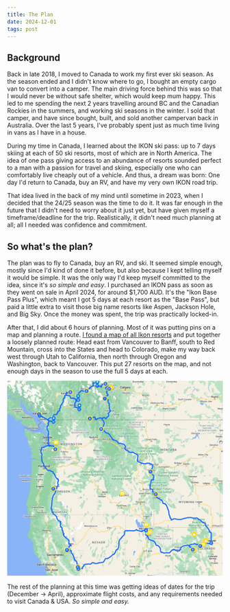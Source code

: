 ```yaml
---
title: The Plan
date: 2024-12-01
tags: post
---
```


## Background

Back in late 2018, I moved to Canada to work my first ever ski season. As the season ended and I didn't know where to go, I bought an empty cargo van to convert into a camper. The main driving force behind this was so that I would never be without safe shelter, which would keep mum happy. This led to me spending the next 2 years travelling around BC and the Canadian Rockies in the summers, and working ski seasons in the winter. I sold that camper, and have since bought, built, and sold another campervan back in Australia. Over the last 5 years, I've probably spent just as much time living in vans as I have in a house.

During my time in Canada, I learned about the IKON ski pass: up to 7 days skiing at each of 50 ski resorts, most of which are in North America. The idea of one pass giving access to an abundance of resorts sounded perfect to a man with a passion for travel and skiing, especially one who can comfortably live cheaply out of a vehicle. And thus, a dream was born: One day I'd return to Canada, buy an RV, and have my very own IKON road trip.

That idea lived in the back of my mind until sometime in 2023, when I decided that the 24/25 season was the time to do it. It was far enough in the future that I didn't need to worry about it just yet, but have given myself a timeframe/deadline for the trip. Realistically, it didn't need much planning at all; all I needed was confidence and commitment.

## So what's the plan?
The plan was to fly to Canada, buy an RV, and ski. It seemed simple enough, mostly since I'd kind of done it before, but also because I kept telling myself it would be simple. It was the only way I'd keep myself committed to the idea, since it's *so simple and easy*. I purchased an IKON pass as soon as they went on sale in April 2024, for around $1,700 AUD. It's the "Ikon Base Pass Plus", which meant I got 5 days at each resort as the "Base Pass", but paid a little extra to visit those big name resorts like Aspen, Jackson Hole, and Big Sky. Once the money was spent, the trip was practically locked-in.

After that, I did about 6 hours of planning. Most of it was putting pins on a map and planning a route. [I found a map of all Ikon resorts](https://petermeglis.com/ski-resorts-map/) and put together a loosely planned route: Head east from Vancouver to Banff, south to Red Mountain, cross into the States and head to Colorado, make my way back west through Utah to California, then north through Oregon and Washington, back to Vancouver. This put 27 resorts on the map, and not enough days in the season to use the full 5 days at each.

![Proposed Route Map](/posts/2024/12/images/vanada-map.png)

The rest of the planning at this time was getting ideas of dates for the trip (December -> April), approximate flight costs, and any requirements needed to visit Canada & USA. *So simple and easy.*
